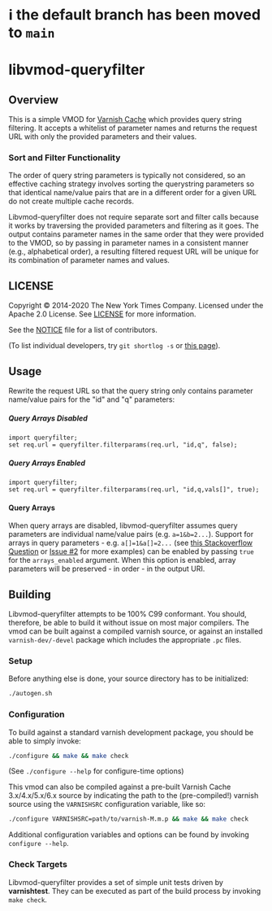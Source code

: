 # :information_source: the default branch has been moved to `main`

libvmod-queryfilter
===================

Overview
--------
This is a simple VMOD for [Varnish Cache](https://www.varnish-cache.org/) which
provides query string filtering. It accepts a whitelist of parameter names and
returns the request URL with only the provided parameters and their values.

### Sort and Filter Functionality
The order of query string parameters is typically not considered, so an
effective caching strategy involves sorting the querystring parameters so that
identical name/value pairs that are in a different order for a given URL do not
create multiple cache records.

Libvmod-queryfilter does not require separate sort and filter calls because it
works by traversing the provided parameters and filtering as it goes.
The output contains parameter names in the same order that they were provided
to the VMOD, so by passing in parameter names in a consistent manner (e.g.,
alphabetical order), a resulting filtered request URL will be unique for its
combination of parameter names and values.

LICENSE
-------
Copyright © 2014-2020 The New York Times Company.
Licensed under the Apache 2.0 License. See [LICENSE](./LICENSE) for more information.

See the [NOTICE](./NOTICE) file for a list of contributors.

(To list individual developers, try `git shortlog -s` or [this page](https://github.com/NYTimes/libvmod-queryfilter/graphs/contributors)).

Usage
-----
Rewrite the request URL so that the query string only contains parameter
name/value pairs for the "id" and "q" parameters:

##### Query Arrays Disabled

```
import queryfilter;
set req.url = queryfilter.filterparams(req.url, "id,q", false);
```

##### Query Arrays Enabled

```
import queryfilter;
set req.url = queryfilter.filterparams(req.url, "id,q,vals[]", true);
```

#### Query Arrays
When query arrays are disabled, libvmod-queryfilter assumes query parameters are
individual name/value pairs (e.g. `a=1&b=2...`). Support for arrays in query
parameters - e.g. `a[]=1&a[]=2...` (see [this Stackoverflow Question](http://stackoverflow.com/questions/6243051/how-to-pass-an-array-within-a-query-string) or [Issue #2](https://github.com/NYTimes/libvmod-queryfilter/issues/2)
for more examples) can be enabled by passing `true` for the `arrays_enabled`
argument. When this option is enabled, array parameters will be
preserved - in order - in the output URI.

Building
--------
Libvmod-queryfilter attempts to be 100% C99 conformant. You should, therefore,
be able to build it without issue on most major compilers. The vmod can be
built against a compiled varnish source, or against an installed
`varnish-dev/-devel` package which includes the appropriate `.pc` files.

### Setup
Before anything else is done, your source directory has to be initialized:

```sh
./autogen.sh
```

### Configuration
To build against a standard varnish development package, you should be able to
simply invoke:
```sh
./configure && make && make check
```
(See `./configure --help` for configure-time options)

This vmod can also be compiled against a pre-built Varnish Cache 3.x/4.x/5.x/6.x
source by indicating the path to the (pre-compiled!) varnish source using the
`VARNISHSRC` configuration variable, like so:

```sh
./configure VARNISHSRC=path/to/varnish-M.m.p && make && make check
```

Additional configuration variables and options can be found by invoking
`configure --help`.

### Check Targets
Libvmod-queryfilter provides a set of simple unit tests driven by
**varnishtest**. They can be executed as part of the build process by
invoking `make check`.
